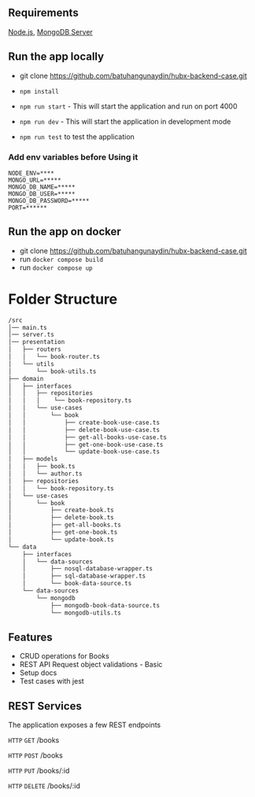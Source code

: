 ## Requirements

[Node.js](https://nodejs.org/en/), [MongoDB Server](https://docs.mongodb.com/manual/installation/)

## Run the app locally
- git clone https://github.com/batuhangunaydin/hubx-backend-case.git

- `npm install`
- `npm run start` - This will start the application and run on port 4000
- `npm run dev` - This will start the application in development mode
- `npm run test` to test the application

### Add env variables before Using it

 ```
NODE_ENV=****
MONGO_URL=*****
MONGO_DB_NAME=*****
MONGO_DB_USER=*****
MONGO_DB_PASSWORD=*****
PORT=******
 ```

## Run the app on docker
- git clone https://github.com/batuhangunaydin/hubx-backend-case.git
- run `docker compose build`
- run `docker compose up`



# Folder Structure
``` bash
/src
│── main.ts
│── server.ts
│── presentation
│   ├── routers
│   │   └── book-router.ts
│   └── utils
│       └── book-utils.ts
├── domain
│   ├── interfaces
│   │   ├── repositories
│   │   │    └── book-repository.ts
│   │   └── use-cases
│   │       └── book
│   │           ├── create-book-use-case.ts
│   │           ├── delete-book-use-case.ts
│   │           ├── get-all-books-use-case.ts
│   │           ├── get-one-book-use-case.ts
│   │           └── update-book-use-case.ts
│   ├── models
│   │   ├── book.ts
│   │   └── author.ts
│   ├── repositories
│   │   └── book-repository.ts
│   └── use-cases
│       └── book
│           ├── create-book.ts
│           ├── delete-book.ts
│           ├── get-all-books.ts
│           ├── get-one-book.ts
│           └── update-book.ts
└── data
    ├── interfaces
    │   └── data-sources
    │       ├── nosql-database-wrapper.ts
    │       ├── sql-database-wrapper.ts
    │       └── book-data-source.ts
    └── data-sources
        └── mongodb
            ├── mongodb-book-data-source.ts
            └── mongodb-utils.ts
```

## Features

- CRUD operations for Books
- REST API Request object validations - Basic
- Setup docs
- Test cases with jest


## REST Services
The application exposes a few REST endpoints

`HTTP` `GET`  /books

`HTTP` `POST` /books

`HTTP` `PUT`  /books/:id

`HTTP` `DELETE`  /books/:id


